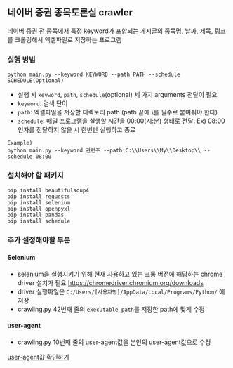 ## 네이버 증권 종목토론실 crawler 

네이버 증권 전 종목에서 특정 keyword가 포함되는 게시글의 종목명, 날짜, 제목, 링크를 크롤링해서 엑셀파일로 저장하는 프로그램

### 실행 방법

```
python main.py --keyword KEYWORD --path PATH --schedule SCHEDULE(Optional)
```

- 실행 시 `keyword`, `path`, `schedule`(optional) 세 가지 arguments 전달이 필요
- `keyword`: 검색 단어
- `path`: 엑셀파일을 저장할 디렉토리 path (path 끝에 \\를 필수로 붙여줘야 한다)
- `schedule`: 매일 프로그램을 실행할 시간을 00:00(시:분) 형태로 전달. Ex) 08:00  
  인자를 전달하지 않을 시 한번만 실행하고 종료

```
Example)
python main.py --keyword 관련주 --path C:\\Users\\My\\Desktop\\ --schedule 08:00
```

### 설치해야 할 패키지

```
pip install beautifulsoup4
pip install requests
pip install selenium
pip install openpyxl
pip install pandas
pip install schedule
```

### 추가 설정해야할 부분

#### Selenium

- selenium을 실행시키기 위해 현재 사용하고 있는 크롬 버전에 해당하는 chrome driver 설치가 필요
https://chromedriver.chromium.org/downloads
- driver 실행파일은 `C:/Users/[사용자명]/AppData/Local/Programs/Python/` 에 저장
- crawling.py 42번째 줄의 `executable_path`를 저장한 path에 맞게 수정

#### user-agent

- crawling.py 10번째 줄의 user-agent값을 본인의 user-agent값으로 수정

[user-agent값 확인하기](https://blog.hangyeong.com/1009)